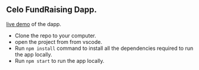 ## Celo FundRaising Dapp.

[live demo](https://grand-chaja-78fe41.netlify.app) of the dapp.

- Clone the repo to your computer.
- open the project from from vscode.
- Run `npm install` command to install all the dependencies required to run the app locally.
- Run `npm start` to run the app locally.
